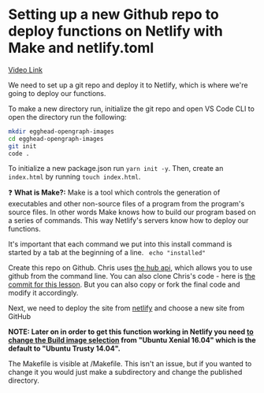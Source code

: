 # Setting up a new Github repo to deploy functions on Netlify with Make and netlify.toml

[Video Link](https://egghead.io/lessons/git-setting-up-a-new-github-repo-to-deploy-functions-on-netlify-with-make-and-netlify-toml)


<TimeStamp start="0:01" end="0:08">

We need to set up a git repo and deploy it to Netlify, which is where we're going to deploy our functions. 

</TimeStamp>
<TimeStamp start="0:09" end="0:17">

To make a new directory run, initialize the git repo and open VS Code CLI to open the directory run the following:

``` bash
mkdir egghead-opengraph-images
cd egghead-opengraph-images
git init
code .
```
</TimeStamp>

<TimeStamp start="0:18" end="0:27">

To initialize a new package.json run `yarn init -y`. Then, create an `index.html` by running `touch index.html`. 

</TimeStamp>
<TimeStamp start="0:29" end="0:49">

❓ **What is Make?:** Make is a tool which controls the generation of executables and other non-source files of a program from the program's source files. In other words Make knows how to build our program based on a series of commands. This way Netlify's servers know how to deploy our functions. 

</TimeStamp>
<TimeStamp start="0:52" end="1:04">

It's important that each command we put into this install command is started by a tab at the beginning of a line. ` echo "installed"`

</TimeStamp>
<TimeStamp start="1:15" end="1:41">

Create this repo on Github. Chris uses [the hub api](https://hub.github.com), which allows you to use github from the command line. You can also clone Chris's code - here is [the commit for this lesson](https://github.com/christopherbiscardi/egghead-opengraph-images/tree/473d3883fd525c6c5d6391a6e16f8356b8666a42). But you can also copy or fork the final code and modify it accordingly.

</TimeStamp>

<TimeStamp start="1:43" end="1:50">

Next, we need to deploy the site from [netlify](https://www.netlify.com/) and choose a new site from GitHub

</TimeStamp>

<TimeStamp start="2:06" end="2:24">

**NOTE: Later on in order to get this function working in Netlify you need [to change the Build image selection](https://docs.netlify.com/configure-builds/get-started/#build-image-selection) from "Ubuntu Xenial 16.04" which is the default to "Ubuntu Trusty 14.04".**

</TimeStamp>
<TimeStamp start="2:25" end="2:47">

The Makefile is visible at /Makefile. This isn't an issue, but if you wanted to change it you would just make a subdirectory and change the published directory.

</TimeStamp>


